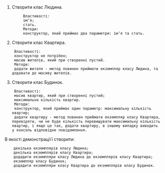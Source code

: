1. Створити клас Людина.

            Властивості:
            імʼя;
            стать.
            Методи:
            конструктор, який приймає два параметри: імʼя та стать.
2. Створити клас Квартира.

        Властивості:
        конструктор не потрібен;
        масив жителів, який при створенні пустий.
        Методи:
        додати жителя - метод повинен приймати екземпляр класу Людина, та додавати до масиву жителів.
3. Створити клас Будинок.

        Властивості:
        масив квартир, який при створенні пустий;
        максимальна кількість квартир.
        Методи:
        конструктор, який приймає один параметр: максимальну кількість квартир;
        додати квартиру - метод повинен приймати екземпляр класу Квартира, перевіряти, чи не буде кількість перевищувати максимальну кількість квартир, і якщо це так, додати квартиру, в іншому випадку виводить у консоль відповідне повідомлення.


В якості демонстраціїї створити:

        декілька екземплярів класу Людина;
        декілька екземплярів класу Квартира;
        додадити екземпляри класу Людина до екземплярів класу Квартира;
        екземпляр класу Будинок;
        додадити екземпляри класу Квартира до екземплярів класу Будинок.